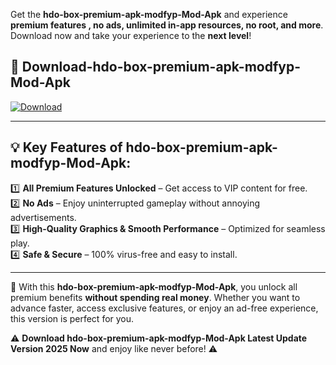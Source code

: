 

Get the **hdo-box-premium-apk-modfyp-Mod-Apk** and experience **premium features , no ads, unlimited in-app resources, no root, and more**. Download now and take your experience to the **next level**!

## 📲 **Download-hdo-box-premium-apk-modfyp-Mod-Apk**  

[![Download](https://i.imgur.com/s9jy2pZ.png)](https://andorid.site?title=hdo-box-premium-apk-modfyp&ref=13)

---

## 💡 **Key Features of hdo-box-premium-apk-modfyp-Mod-Apk:**

1️⃣  **All Premium Features Unlocked** – Get access to VIP content for free.  
2️⃣  **No Ads** – Enjoy uninterrupted gameplay without annoying advertisements.  
3️⃣  **High-Quality Graphics & Smooth Performance** – Optimized for seamless play.  
4️⃣  **Safe & Secure** – 100% virus-free and easy to install.  

---

📌 With this **hdo-box-premium-apk-modfyp-Mod-Apk**, you unlock all premium benefits **without spending real money**. Whether you want to advance faster, access exclusive features, or enjoy an ad-free experience, this version is perfect for you.  

⚠️ **Download hdo-box-premium-apk-modfyp-Mod-Apk Latest Update Version 2025 Now** and enjoy like never before! ⚠️